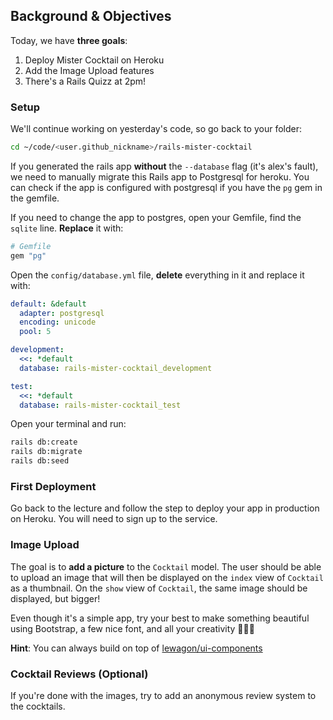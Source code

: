 ## Background & Objectives

Today, we have **three goals**:

1. Deploy Mister Cocktail on Heroku
2. Add the Image Upload features
3. There's a Rails Quizz at 2pm!

### Setup

We'll continue working on yesterday's code, so go back to your folder:

```bash
cd ~/code/<user.github_nickname>/rails-mister-cocktail
```

If you generated the rails app **without** the `--database` flag (it's alex's fault), we need to manually migrate this Rails app to Postgresql for heroku. You can check if the app is configured with postgresql if you have the `pg` gem in the gemfile.

If you need to change the app to postgres, open your Gemfile, find the `sqlite` line. **Replace** it with:

```ruby
# Gemfile
gem "pg"
```

Open the `config/database.yml` file, **delete** everything in it and replace it with:

```yaml
default: &default
  adapter: postgresql
  encoding: unicode
  pool: 5

development:
  <<: *default
  database: rails-mister-cocktail_development

test:
  <<: *default
  database: rails-mister-cocktail_test
```

Open your terminal and run:

```bash
rails db:create
rails db:migrate
rails db:seed
```

### First Deployment

Go back to the lecture and follow the step to deploy your app in production on Heroku. You will need to sign up to the service.

### Image Upload

The goal is to **add a picture** to the `Cocktail` model. The user should be able to
upload an image that will then be displayed on the `index` view
of `Cocktail` as a thumbnail. On the `show` view of `Cocktail`, the same
image should be displayed, but bigger!

Even though it's a simple app, try your best to make something beautiful using Bootstrap, a few nice font, and all your creativity 🎨😊🎨

**Hint**: You can always build on top of [lewagon/ui-components](http://lewagon.github.io/ui-components/)

### Cocktail Reviews (Optional)

If you're done with the images, try to add an anonymous review system to the cocktails.
